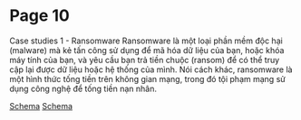 # Page 10

Case studies 1  - Ransomware
Ransomware là một loại phần mềm độc hại (malware) mà kẻ tấn công sử dụng để mã hóa dữ liệu của bạn, hoặc khóa
máy tính của bạn, và yêu cầu bạn trả tiền chuộc (ransom) để có thể truy cập lại được dữ liệu hoặc hệ thống của
mình. Nói cách khác, ransomware là một hình thức tống tiền trên không gian mạng, trong đó tội phạm mạng sử dụng
công nghệ để tống tiền nạn nhân.

[Schema](page_10_img_0.png)
[Schema](page_10_img_1.png)
